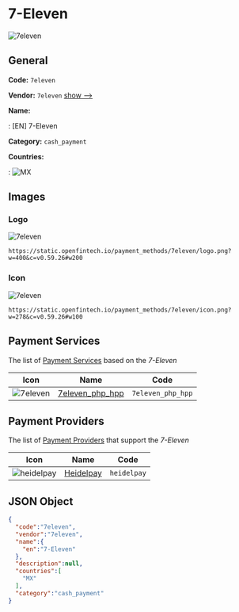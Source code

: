 
# 7-Eleven 
![7eleven](https://static.openfintech.io/payment_methods/7eleven/logo.png?w=400&c=v0.59.26#w200)  

## General 
**Code:** `7eleven` 
 
**Vendor:** `7eleven` [show -->](/vendors/7eleven/) 
 
**Name:** 
 
:	[EN] 7-Eleven 
 
**Category:** `cash_payment` 
 
**Countries:** 
 
:	![MX](https://cdnjs.cloudflare.com/ajax/libs/flag-icon-css/3.3.0/flags/4x3/mx.svg#w24)  

## Images 

### Logo 
![7eleven](https://static.openfintech.io/payment_methods/7eleven/logo.png?w=400&c=v0.59.26#w200)  

```
https://static.openfintech.io/payment_methods/7eleven/logo.png?w=400&c=v0.59.26#w200
```  

### Icon 
![7eleven](https://static.openfintech.io/payment_methods/7eleven/icon.png?w=278&c=v0.59.26#w100)  

```
https://static.openfintech.io/payment_methods/7eleven/icon.png?w=278&c=v0.59.26#w100
```  

## Payment Services 
 
The list of [Payment Services](/payment-services/) based on the _7-Eleven_ 

|Icon|Name|Code| 
|:---:|:---:|:---:| 
|![7eleven](https://static.openfintech.io/payment_methods/7eleven/icon.png?w=278&c=v0.59.26#w100) |[7eleven_php_hpp](/payment-services/7eleven_php_hpp/)|`7eleven_php_hpp`| 
 

## Payment Providers 
 
The list of [Payment Providers](/payment-providers/) that support the _7-Eleven_ 

|Icon|Name|Code| 
|:---:|:---:|:---:| 
|![heidelpay](https://static.openfintech.io/payment_providers/heidelpay/icon.png?w=278&c=v0.59.26#w100) |[Heidelpay](/payment-providers/heidelpay/)|`heidelpay`| 
 

## JSON Object 

```json
{
  "code":"7eleven",
  "vendor":"7eleven",
  "name":{
    "en":"7-Eleven"
  },
  "description":null,
  "countries":[
    "MX"
  ],
  "category":"cash_payment"
}
```  
